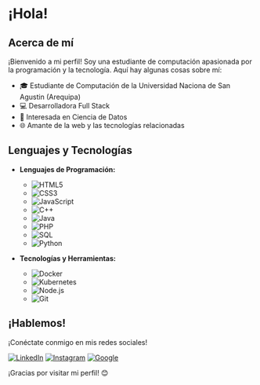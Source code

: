 # ¡Hola!

## Acerca de mí

¡Bienvenido a mi perfil! Soy una estudiante de computación apasionada por la programación y la tecnología. Aquí hay algunas cosas sobre mí:

- 🎓 Estudiante de Computación de la Universidad Naciona de San Agustin (Arequipa)
- 💻 Desarrolladora Full Stack
- 🤔 Interesada en Ciencia de Datos
- 🌐 Amante de la web y las tecnologías relacionadas

## Lenguajes y Tecnologías

- **Lenguajes de Programación:**
  - ![HTML5](https://img.shields.io/badge/-HTML5-E34F26?style=flat&logo=html5&logoColor=white)
  - ![CSS3](https://img.shields.io/badge/-CSS3-1572B6?style=flat&logo=css3&logoColor=white)
  - ![JavaScript](https://img.shields.io/badge/-JavaScript-F7DF1E?style=flat&logo=javascript&logoColor=black)
  - ![C++](https://img.shields.io/badge/-C++-00599C?style=flat&logo=c%2B%2B&logoColor=white)
  - ![Java](https://img.shields.io/badge/-Java-007396?style=flat&logo=java&logoColor=white)
  - ![PHP](https://img.shields.io/badge/-PHP-777BB4?style=flat&logo=php&logoColor=white)
  - ![SQL](https://img.shields.io/badge/-SQL-4479A1?style=flat&logo=postgresql&logoColor=white)
  - ![Python](https://img.shields.io/badge/-Python-3776AB?style=flat&logo=python&logoColor=white)

- **Tecnologías y Herramientas:**
  - ![Docker](https://img.shields.io/badge/-Docker-2496ED?style=flat&logo=docker&logoColor=white)
  - ![Kubernetes](https://img.shields.io/badge/-Kubernetes-326CE5?style=flat&logo=kubernetes&logoColor=white)
  - ![Node.js](https://img.shields.io/badge/-Node.js-339933?style=flat&logo=node.js&logoColor=white)
  - ![Git](https://img.shields.io/badge/-Git-F05032?style=flat&logo=git&logoColor=white)

## ¡Hablemos!

¡Conéctate conmigo en mis redes sociales!

[![LinkedIn](https://img.shields.io/badge/-LinkedIn-0077B5?style=flat&logo=linkedin&logoColor=white)]([https://www.linkedin.com/in/tu_nombre](https://www.linkedin.com/in/solange-aracely-romero-chac%C3%B3n-2ba7a8244/))
[![Instagram](https://img.shields.io/badge/-Instagram-E4405F?style=flat&logo=instagram&logoColor=white)]([https://www.instagram.com/tu_usuario](https://instagram.com/solange_4444?igshid=OGQ5ZDc2ODk2ZA==))
[![Google](https://img.shields.io/badge/-Google-4285F4?style=flat&logo=google&logoColor=white)](romerosol884@gmail.com)

¡Gracias por visitar mi perfil! 😊

